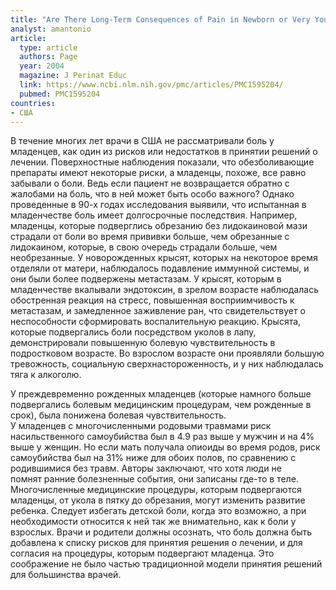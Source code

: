 ```yaml
---
title: "Are There Long-Term Consequences of Pain in Newborn or Very Young Infants?"
analyst: amantonio
article:
  type: article
  authors: Page
  year: 2004
  magazine: J Perinat Educ
  link: https://www.ncbi.nlm.nih.gov/pmc/articles/PMC1595204/
  pubmed: PMC1595204
countries:
- США
---
```


В течение многих лет врачи в США не рассматривали боль у младенцев, как один из рисков или недостатков в принятии решений о лечении. Поверхностные наблюдения показали, что обезболивающие препараты имеют некоторые риски, а младенцы, похоже, все равно забывали о боли. Ведь если пациент не возвращается обратно с жалобами на боль, что в ней может быть особо важного?
Однако проведенные в 90-х годах исследования выявили, что испытанная в младенчестве боль имеет долгосрочные последствия. Например, младенцы, которые подверглись обрезанию без лидокаиновой мази страдали от боли во время прививки больше, чем обрезанные с лидокаином, которые, в свою очередь страдали больше, чем необрезанные.
У новорожденных крысят, которых на некоторое время отделяли от матери, наблюдалось подавление иммунной системы, и они были более подвержены метастазам.
У крысят, которым в младенчестве вкалывали эндотоксин, в зрелом возрасте наблюдалась обостренная реакция на стресс, повышенная восприимчивость к метастазам, и замедленное заживление ран, что свидетельствует o неспособности сформировать воспалительную реакцию.
Крысята, которые подвергались боли посредством уколов в лапу, демонстрировали повышенную болевую чувствительность в подростковом возрасте. Во взрослом возрасте они проявляли большую тревожность, социальную сверхнастороженность, и у них наблюдалась тяга к алкоголю.<div>У преждевременно рожденных младенцев (которые намного больше подвергались болевым медицинским процедурам, чем рожденные в срок), была понижена болевая чувствительность.</div>У младенцев с многочисленными родовыми травмами риск насильственного самоубийства был в 4.9 раз выше у мужчин и на 4% выше у женщин. Но если мать получала опиоиды во время родов, риск самоубийства был на 31% ниже для обоих полов, по сравнению с родившимися без травм.
Авторы заключают, что хотя люди не помнят ранние болезненные события, они записаны где-то в теле. Многочисленные медицинские процедуры, которым подвергаются младенцы, от укола в пятку до обрезания, могут изменить развитие ребенка. Следует избегать детской боли, когда это возможно, а при необходимости относится к ней так же внимательно, как к боли у взрослых. Врачи и родители должны осознать, что боль должна быть добавлена к списку рисков для принятия решения о лечении, и для согласия на процедуры, которым подвергают младенца. Это соображение не было частью традиционной модели принятия решений для большинства врачей.

